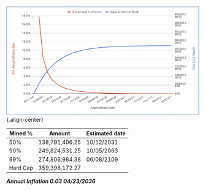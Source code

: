 <!-- TITLE: Monetary Supply -->
<!-- SUBTITLE: A stable Ethereum-like network with no premine and no dev fees -->


![Monetary Supply](/uploads/monetary-supply.png "Monetary Supply"){.align-center}



| Mined %| Amount              | Estimated date|
|-------------|-----------------------|----------------------|
|50% 	      |138,791,406.25	 | 10/12/2031     |
|90%        |	249,824,531.25 |	10/05/2063    |
|99%         |274,806,984.38 |	06/08/2109    |
|Hard Cap	| 359,398,172.27 |                        |

***Annual Inflation	0.03	04/23/2036***